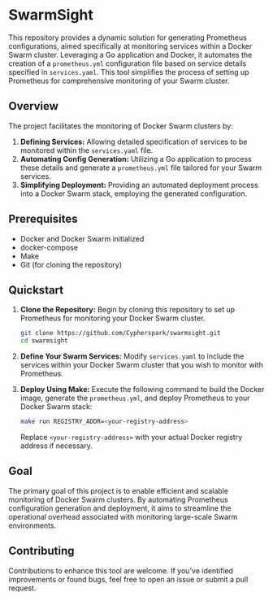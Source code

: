 # SwarmSight

This repository provides a dynamic solution for generating Prometheus configurations, aimed specifically at monitoring services within a Docker Swarm cluster. Leveraging a Go application and Docker, it automates the creation of a `prometheus.yml` configuration file based on service details specified in `services.yaml`. This tool simplifies the process of setting up Prometheus for comprehensive monitoring of your Swarm cluster.

## Overview

The project facilitates the monitoring of Docker Swarm clusters by:

1. **Defining Services:** Allowing detailed specification of services to be monitored within the `services.yaml` file.
2. **Automating Config Generation:** Utilizing a Go application to process these details and generate a `prometheus.yml` file tailored for your Swarm services.
3. **Simplifying Deployment:** Providing an automated deployment process into a Docker Swarm stack, employing the generated configuration.

## Prerequisites

* Docker and Docker Swarm initialized
* docker-compose
* Make
* Git (for cloning the repository)

## Quickstart

1. **Clone the Repository:**
   Begin by cloning this repository to set up Prometheus for monitoring your Docker Swarm cluster.

   ```bash
   git clone https://github.com/Cypherspark/swarmsight.git
   cd swarmsight
   ```
2. **Define Your Swarm Services:**
   Modify `services.yaml` to include the services within your Docker Swarm cluster that you wish to monitor with Prometheus.
3. **Deploy Using Make:**
   Execute the following command to build the Docker image, generate the `prometheus.yml`, and deploy Prometheus to your Docker Swarm stack:

   ```bash
   make run REGISTRY_ADDR=<your-registry-address>
   ```

   Replace `<your-registry-address>` with your actual Docker registry address if necessary.

## Goal

The primary goal of this project is to enable efficient and scalable monitoring of Docker Swarm clusters. By automating Prometheus configuration generation and deployment, it aims to streamline the operational overhead associated with monitoring large-scale Swarm environments.

## Contributing

Contributions to enhance this tool are welcome. If you've identified improvements or found bugs, feel free to open an issue or submit a pull request.
